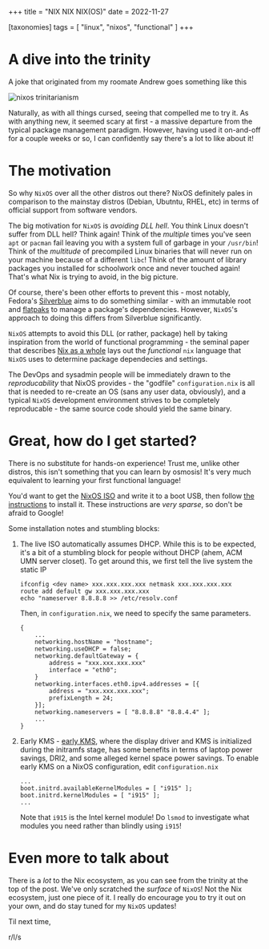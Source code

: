 +++
title = "NIX NIX NIX(OS)"
date = 2022-11-27

[taxonomies]
tags = [ "linux", "nixos", "functional" ]
+++

# A dive into the trinity

A joke that originated from my roomate Andrew goes something like this

![nixos trinitarianism](/img/nixos.svg)

Naturally, as with all things cursed, seeing that compelled me to try it.
As with anything new, it seemed scary at first - a massive departure from the
typical package management paradigm. However, having used it on-and-off for a
couple weeks or so, I can confidently say there's a lot to like about it!

# The motivation

So why `NixOS` over all the other distros out there? NixOS definitely pales in 
comparison to the mainstay distros (Debian, Ubutntu, RHEL, etc) in terms of 
official support from software vendors. 

The big motivation for `NixOS` is _avoiding DLL hell_. You think Linux doesn't
suffer from DLL hell? Think again! Think of the _multiple_ times you've seen
`apt` or `pacman` fail leaving you with a system full of garbage in your
`/usr/bin`! Think of the _multitude_ of precompiled Linux binaries that will
never run on your machine because of a different `libc`! Think of the amount
of library packages you installed for schoolwork once and never touched
again! That's what Nix is trying to avoid, in the big picture.

Of course, there's been other efforts to prevent this - most notably,
Fedora's [Silverblue](https://silverblue.fedoraproject.org/) aims to do
something similar - with an immutable root and 
[flatpaks](https://flatpak.org/) to manage a package's dependencies.
However, `NixOS`'s approach to doing this differs from Silverblue significantly.

`NixOS` attempts to avoid this DLL (or rather, package) hell by taking
inspiration from the world of functional programming - the seminal paper that
describes [Nix as a whole](https://edolstra.github.io/pubs/phd-thesis.pdf)
lays out the _functional_ `nix` language that `NixOS` uses to determine package
dependecies and settings.

The DevOps and sysadmin people will be immediately drawn to the _reproducability_ 
that NixOS provides - the "godfile" `configuration.nix` is all that is needed to
re-create an OS (sans any user data, obviously), and a typical `NixOS` development
environment strives to be completely reproducable - the same source code should
yield the same binary.

# Great, how do I get started?

There is no substitute for hands-on experience! Trust me, unlike other distros, this
isn't something that you can learn by osmosis! It's very much equivalent to learning
your first functional language!

You'd want to get the [NixOS ISO](https://nixos.org/download.html) and write it to
a boot USB, then follow [the instructions](https://nixos.org/manual/nixos/stable/) to
install it. These instructions are _very sparse_, so don't be afraid to Google!

Some installation notes and stumbling blocks:

1. The live ISO automatically assumes DHCP. While this is to be expected, it's a bit of a
stumbling block for people without DHCP (ahem, ACM UMN server closet). To get
around this, we first tell the live system the static IP

    ```
    ifconfig <dev name> xxx.xxx.xxx.xxx netmask xxx.xxx.xxx.xxx
    route add default gw xxx.xxx.xxx.xxx
    echo "nameserver 8.8.8.8 >> /etc/resolv.conf
    ```

    Then, in `configuration.nix`, we need to specify the same parameters.

    ```
    {
        ...
        networking.hostName = "hostname";
        networking.useDHCP = false;
        networking.defaultGateway = {
            address = "xxx.xxx.xxx.xxx"
            interface = "eth0";
        }
        networking.interfaces.eth0.ipv4.addresses = [{
            address = "xxx.xxx.xxx.xxx";
            prefixLength = 24;
        }];
        networking.nameservers = [ "8.8.8.8" "8.8.4.4" ];
        ...
    }
    ```

2. Early KMS - [early KMS](https://gist.github.com/LarryIsBetter/218fda4358565c431ba0e831665af3d1), where the display driver and
KMS is initialized during the initramfs stage, has some benefits in terms of 
laptop power savings, DRI2, and some alleged kernel space power savings. To
enable early KMS on a NixOS configuration, edit `configuration.nix`

    ```
    ...
    boot.initrd.availableKernelModules = [ "i915" ];
    boot.initrd.kernelModules = [ "i915" ];
    ...
    ```

    Note that `i915` is the Intel kernel module! Do `lsmod` to investigate
    what modules you need rather than blindly using `i915`!

# Even more to talk about

There is a _lot_ to the Nix ecosystem, as you can see from the trinity at the
top of the post. We've only scratched the _surface_ of `NixOS`! Not the Nix
ecosystem, just one piece of it. I really do encourage you to try it out on
your own, and do stay tuned for my `NixOS` updates!

Til next time, 

r/l/s
